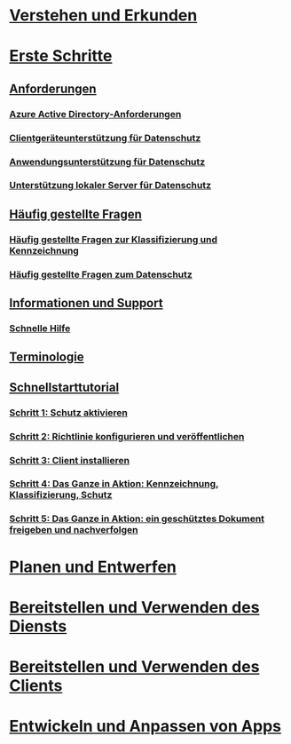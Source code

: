 # [Verstehen und Erkunden](/information-protection/understand-explore/what-is-information-protection)
# [Erste Schritte](requirements-azure-rms.md)
## [Anforderungen](requirements.md)
### [Azure Active Directory-Anforderungen](requirements-azure-ad.md)
### [Clientgeräteunterstützung für Datenschutz](requirements-client-devices.md)
### [Anwendungsunterstützung für Datenschutz](requirements-applications.md)
### [Unterstützung lokaler Server für Datenschutz](requirements-servers.md)
## [Häufig gestellte Fragen](faqs.md)
### [Häufig gestellte Fragen zur Klassifizierung und Kennzeichnung](faqs-infoprotect.md)
### [Häufig gestellte Fragen zum Datenschutz](faqs-rms.md)
## [Informationen und Support](information-support.md)
### [Schnelle Hilfe](help-bot.md)
## [Terminologie](terminology.md)
## [Schnellstarttutorial](infoprotect-quick-start-tutorial.md)
### [Schritt 1: Schutz aktivieren](infoprotect-tutorial-step1.md)
### [Schritt 2: Richtlinie konfigurieren und veröffentlichen](infoprotect-tutorial-step2.md)
### [Schritt 3: Client installieren](infoprotect-tutorial-step3.md)
### [Schritt 4: Das Ganze in Aktion: Kennzeichnung, Klassifizierung, Schutz](infoprotect-tutorial-step4.md)
### [Schritt 5: Das Ganze in Aktion: ein geschütztes Dokument freigeben und nachverfolgen](infoprotect-tutorial-step5.md)
# [Planen und Entwerfen](/information-protection/plan-design/deployment-roadmap)
# [Bereitstellen und Verwenden des Diensts](/information-protection/deploy-use/activate-service)
# [Bereitstellen und Verwenden des Clients](/information-protection/rms-client/use-client)
# [Entwickeln und Anpassen von Apps](/information-protection/develop/developers-guide)

